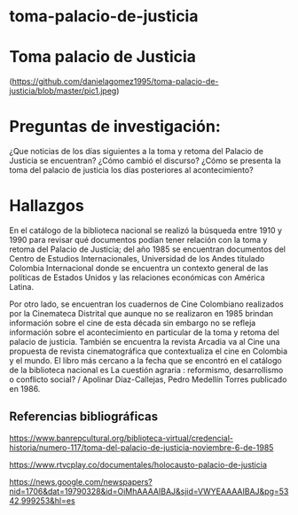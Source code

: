 # toma-palacio-de-justicia

# Toma palacio de Justicia

(https://github.com/danielagomez1995/toma-palacio-de-justicia/blob/master/pic1.jpeg)

# Preguntas de investigación: 

¿Que noticias de los días siguientes a la toma y retoma del Palacio de Justicia se encuentran?
¿Cómo cambió el discurso?
¿Cómo se presenta la toma del palacio de justicia los días posteriores al acontecimiento?


# Hallazgos 

En el catálogo de la biblioteca nacional se realizó la búsqueda entre 1910 y 1990 para revisar qué documentos podían tener relación con la toma y retoma del Palacio de Justicia; del año 1985 se encuentran documentos del Centro de Estudios Internacionales, Universidad de los Andes titulado Colombia Internacional donde se encuentra un contexto general de las políticas de Estados Unidos y las relaciones económicas con América Latina.

Por otro lado, se encuentran los cuadernos de Cine Colombiano realizados por la Cinemateca Distrital que aunque no se realizaron en 1985 brindan información sobre el cine de esta década sin embargo no se refleja información sobre el acontecimiento en particular de la toma y retoma del palacio de justicia. También se encuentra la revista Arcadia va al Cine una propuesta de revista cinematográfica que contextualiza el cine en Colombia y el mundo. El libro más cercano a la fecha que se encontró en el catálogo de la biblioteca nacional es La cuestión agraria : reformismo, desarrollismo o conflicto social? / Apolinar
Díaz-Callejas, Pedro Medellín Torres publicado en 1986. 
## Referencias bibliográficas

https://www.banrepcultural.org/biblioteca-virtual/credencial-historia/numero-117/toma-del-palacio-de-justicia-noviembre-6-de-1985

https://www.rtvcplay.co/documentales/holocausto-palacio-de-justicia

https://news.google.com/newspapers?nid=1706&dat=19790328&id=OiMhAAAAIBAJ&sjid=VWYEAAAAIBAJ&pg=5342,999253&hl=es



